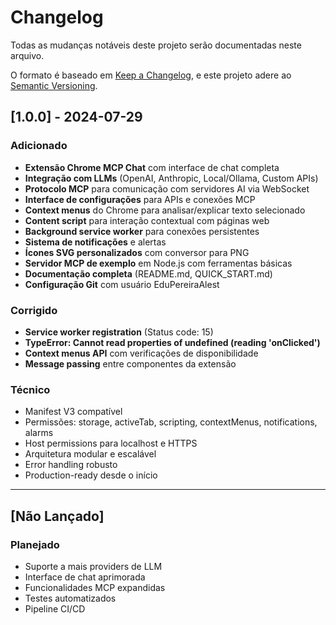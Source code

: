 # Changelog

Todas as mudanças notáveis deste projeto serão documentadas neste arquivo.

O formato é baseado em [Keep a Changelog](https://keepachangelog.com/pt-BR/1.0.0/),
e este projeto adere ao [Semantic Versioning](https://semver.org/lang/pt-BR/).

## [1.0.0] - 2024-07-29

### Adicionado
- **Extensão Chrome MCP Chat** com interface de chat completa
- **Integração com LLMs** (OpenAI, Anthropic, Local/Ollama, Custom APIs)
- **Protocolo MCP** para comunicação com servidores AI via WebSocket
- **Interface de configurações** para APIs e conexões MCP
- **Context menus** do Chrome para analisar/explicar texto selecionado
- **Content script** para interação contextual com páginas web
- **Background service worker** para conexões persistentes
- **Sistema de notificações** e alertas
- **Ícones SVG personalizados** com conversor para PNG
- **Servidor MCP de exemplo** em Node.js com ferramentas básicas
- **Documentação completa** (README.md, QUICK_START.md)
- **Configuração Git** com usuário EduPereiraAlest

### Corrigido
- **Service worker registration** (Status code: 15)
- **TypeError: Cannot read properties of undefined (reading 'onClicked')**
- **Context menus API** com verificações de disponibilidade
- **Message passing** entre componentes da extensão

### Técnico
- Manifest V3 compatível
- Permissões: storage, activeTab, scripting, contextMenus, notifications, alarms
- Host permissions para localhost e HTTPS
- Arquitetura modular e escalável
- Error handling robusto
- Production-ready desde o início

---

## [Não Lançado]

### Planejado
- Suporte a mais providers de LLM
- Interface de chat aprimorada
- Funcionalidades MCP expandidas
- Testes automatizados
- Pipeline CI/CD